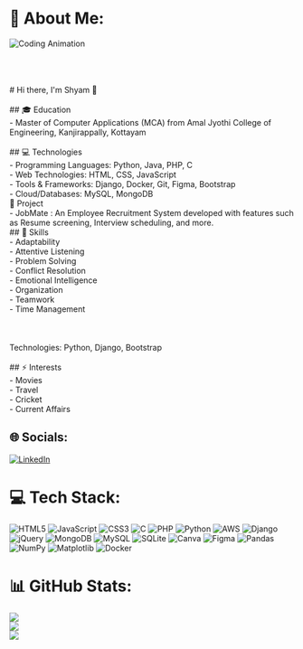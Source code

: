 # 💫 About Me:
![Coding Animation](https://camo.githubusercontent.com/7de37139d0b4c1ce40865e799b446c0e963a3dd8fb68d239707237c40604fa3d/68747470733a2f2f63646e2e6472696262626c652e636f6d2f75736572732f3733303730332f73637265656e73686f74732f363538313234332f6176656e746f2e676966)
<br><br>
<!-- Your Name's GitHub Profile README --><br><br># Hi there, I'm Shyam 👋<br><br>## 🎓 Education<br>- Master of Computer Applications (MCA) from Amal Jyothi College of Engineering, Kanjirappally, Kottayam<br><br>## 💻 Technologies<br>-  Programming Languages:  Python, Java, PHP, C<br>- Web Technologies: HTML, CSS, JavaScript<br>-  Tools & Frameworks:  Django, Docker, Git, Figma, Bootstrap<br>-  Cloud/Databases:  MySQL, MongoDB<br><be> 🌟 Project<br>-  JobMate : An Employee Recruitment System developed with features such as Resume screening, Interview scheduling, and more.  <br>## 🚀 Skills<br>- Adaptability<br>- Attentive Listening<br>- Problem Solving<br>- Conflict Resolution<br>- Emotional Intelligence<br>- Organization<br>- Teamwork<br>- Time Management<br><br><br><br>  Technologies: Python, Django, Bootstrap<br><br>## ⚡ Interests<br>- Movies<br>- Travel<br>- Cricket<br>- Current Affairs


## 🌐 Socials:
[![LinkedIn](https://img.shields.io/badge/LinkedIn-%230077B5.svg?logo=linkedin&logoColor=white)](https://linkedin.com/in/linkedin.com/in/skrish007) 

# 💻 Tech Stack:
![HTML5](https://img.shields.io/badge/html5-%23E34F26.svg?style=for-the-badge&logo=html5&logoColor=white) ![JavaScript](https://img.shields.io/badge/javascript-%23323330.svg?style=for-the-badge&logo=javascript&logoColor=%23F7DF1E) ![CSS3](https://img.shields.io/badge/css3-%231572B6.svg?style=for-the-badge&logo=css3&logoColor=white) ![C](https://img.shields.io/badge/c-%2300599C.svg?style=for-the-badge&logo=c&logoColor=white) ![PHP](https://img.shields.io/badge/php-%23777BB4.svg?style=for-the-badge&logo=php&logoColor=white) ![Python](https://img.shields.io/badge/python-3670A0?style=for-the-badge&logo=python&logoColor=ffdd54) ![AWS](https://img.shields.io/badge/AWS-%23FF9900.svg?style=for-the-badge&logo=amazon-aws&logoColor=white) ![Django](https://img.shields.io/badge/django-%23092E20.svg?style=for-the-badge&logo=django&logoColor=white) ![jQuery](https://img.shields.io/badge/jquery-%230769AD.svg?style=for-the-badge&logo=jquery&logoColor=white) ![MongoDB](https://img.shields.io/badge/MongoDB-%234ea94b.svg?style=for-the-badge&logo=mongodb&logoColor=white) ![MySQL](https://img.shields.io/badge/mysql-%2300000f.svg?style=for-the-badge&logo=mysql&logoColor=white) ![SQLite](https://img.shields.io/badge/sqlite-%2307405e.svg?style=for-the-badge&logo=sqlite&logoColor=white) ![Canva](https://img.shields.io/badge/Canva-%2300C4CC.svg?style=for-the-badge&logo=Canva&logoColor=white) ![Figma](https://img.shields.io/badge/figma-%23F24E1E.svg?style=for-the-badge&logo=figma&logoColor=white) ![Pandas](https://img.shields.io/badge/pandas-%23150458.svg?style=for-the-badge&logo=pandas&logoColor=white) ![NumPy](https://img.shields.io/badge/numpy-%23013243.svg?style=for-the-badge&logo=numpy&logoColor=white) ![Matplotlib](https://img.shields.io/badge/Matplotlib-%23ffffff.svg?style=for-the-badge&logo=Matplotlib&logoColor=black) ![Docker](https://img.shields.io/badge/docker-%230db7ed.svg?style=for-the-badge&logo=docker&logoColor=white)
# 📊 GitHub Stats:
![](https://github-readme-stats.vercel.app/api?username=skrish007&theme=graywhite&hide_border=false&include_all_commits=false&count_private=false)<br/>
![](https://github-readme-streak-stats.herokuapp.com/?user=skrish007&theme=graywhite&hide_border=false)<br/>
![](https://github-readme-stats.vercel.app/api/top-langs/?username=skrish007&theme=graywhite&hide_border=false&include_all_commits=false&count_private=false&layout=compact)




<!-- Proudly created with GPRM ( https://gprm.itsvg.in ) -->
